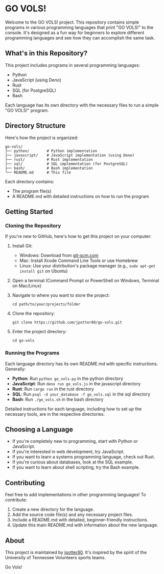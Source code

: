# GO VOLS!

Welcome to the GO VOLS! project. This repository contains simple programs in various programming languages that print "GO VOLS!" to the console. It's designed as a fun way for beginners to explore different programming languages and see how they can accomplish the same task.

## What's in this Repository?

This project includes programs in several programming languages:

- Python
- JavaScript (using Deno)
- Rust
- SQL (for PostgreSQL)
- Bash

Each language has its own directory with the necessary files to run a simple "GO VOLS!" program.

## Directory Structure

Here's how the project is organized:

```
go-vols/
├── python/        # Python implementation
├── javascript/    # JavaScript implementation (using Deno)
├── rust/          # Rust implementation
├── sql/           # SQL implementation (for PostgreSQL)
├── bash/          # Bash implementation
└── README.md      # This file
```

Each directory contains:
- The program file(s)
- A README.md with detailed instructions on how to run the program

## Getting Started

### Cloning the Repository

If you're new to GitHub, here's how to get this project on your computer:

1. Install Git:
   - Windows: Download from [git-scm.com](https://git-scm.com/)
   - Mac: Install Xcode Command Line Tools or use Homebrew
   - Linux: Use your distribution's package manager (e.g., `sudo apt-get install git` on Ubuntu)

2. Open a terminal (Command Prompt or PowerShell on Windows, Terminal on Mac/Linux)

3. Navigate to where you want to store the project:
   ```
   cd path/to/your/projects/folder
   ```

4. Clone the repository:
   ```
   git clone https://github.com/jpotter80/go-vols.git
   ```

5. Enter the project directory:
   ```
   cd go-vols
   ```

### Running the Programs

Each language directory has its own README.md with specific instructions. Generally:

- **Python**: Run `python go_vols.py` in the python directory
- **JavaScript**: Run `deno run go_vols.js` in the javascript directory
- **Rust**: Run `cargo run` in the rust directory
- **SQL**: Run `psql -d your_database -f go_vols.sql` in the sql directory
- **Bash**: Run `./go_vols.sh` in the bash directory

Detailed instructions for each language, including how to set up the necessary tools, are in the respective directories.

## Choosing a Language

- If you're completely new to programming, start with Python or JavaScript.
- If you're interested in web development, try JavaScript.
- If you want to learn a systems programming language, check out Rust.
- If you're curious about databases, look at the SQL example.
- If you want to learn about shell scripting, try the Bash example.

## Contributing

Feel free to add implementations in other programming languages! To contribute:

1. Create a new directory for the language.
2. Add the source code file(s) and any necessary project files.
3. Include a README.md with detailed, beginner-friendly instructions.
4. Update this main README.md with information about the new language.

## About

This project is maintained by [jpotter80](https://github.com/jpotter80). It's inspired by the spirit of the University of Tennessee Volunteers sports teams.

Go Vols!